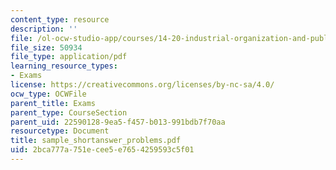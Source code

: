 ```yaml
---
content_type: resource
description: ''
file: /ol-ocw-studio-app/courses/14-20-industrial-organization-and-public-policy-spring-2003/2bca777a751ecee5e7654259593c5f01_sample_shortanswer_problems.pdf
file_size: 50934
file_type: application/pdf
learning_resource_types:
- Exams
license: https://creativecommons.org/licenses/by-nc-sa/4.0/
ocw_type: OCWFile
parent_title: Exams
parent_type: CourseSection
parent_uid: 22590128-9ea5-f457-b013-991bdb7f70aa
resourcetype: Document
title: sample_shortanswer_problems.pdf
uid: 2bca777a-751e-cee5-e765-4259593c5f01
---
```


